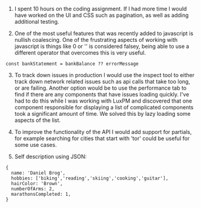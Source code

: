 1. I spent 10 hours on the coding assignment.  If I had more time I would have worked on the UI and CSS such as pagination, as well as adding additional testing.

2. One of the most useful features that was recently added to javascript is nullish coalescing.  One of the frustrating aspects of working with javascript is things like 0 or '' is considered falsey, being able to use a different operator that overcomes this is very useful.
```
const bankStatement = bankBalance ?? errorMessage
```
3. To track down issues in production I would use the inspect tool to either track down network related issues such as api calls that take too long, or are failing.  Another option would be to use the performance tab to find if there are any components that have issues loading quickly. I've had to do this while I was working with LuxPM and discovered that one component responsible for displaying a list of complicated components took a significant amount of time.  We solved this by lazy loading some aspects of the list.

4. To improve the functionality of the API I would add support for partials, for example searching for cities that start with 'tor' could be useful for some use cases.

5. Self description using JSON:
```
{
  name: 'Daniel Brog',
  hobbies: ['biking','reading','skiing','cooking','guitar'],
  hairColor: 'Brown',
  numberOfArms: 2,
  marathonsCompleted: 1,
}
```
